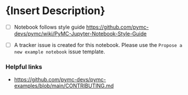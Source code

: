 # {Insert Description}
<!-- Thank you so much for your PR to pymc-examples!

To make the merge process smoother we've provided some links and a checklist below. 

We understand that PRs can sometimes be overwhelming, especially as the reviews start coming in.
Please let us know if the reviews are unclear or the recommended next step seems overly demanding,
if you would like help in addressing a reviewer's comments,
or if you have been waiting too long to hear back on your PR.

 -->

+ [ ] Notebook follows style guide https://github.com/pymc-devs/pymc/wiki/PyMC-Jupyter-Notebook-Style-Guide
+ [ ] A tracker issue is created for this notebook. Please use the  `Propose a new example notebook` issue template.


### Helpful links
* https://github.com/pymc-devs/pymc-examples/blob/main/CONTRIBUTING.md
